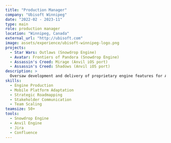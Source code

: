 ```yaml
---
title: "Production Manager"
company: "Ubisoft Winnipeg"
date: "2022-02 - 2023-11"
type: main
role: production manager
location: "Winnipeg, Canada"
external_url: "http://ubisoft.com"
image: assets/experience/ubisoft-winnipeg-logo.png
projects:
  - Star Wars: Outlaws (Snowdrop Engine)
  - Avatar: Frontiers of Pandora (Snowdrop Engine)
  - Assassin's Creed: Mirage (Anvil iOS port)
  - Assassin's Creed: Shadows (Anvil iOS port)
description: >
  Oversaw development and delivery of proprietary engine features for AAA titles. Directed porting efforts of Anvil Engine to iOS and managed cross-studio collaboration between internal tech and IP teams.
skills:
  - Engine Production
  - Mobile Platform Adaptation
  - Strategic Roadmapping
  - Stakeholder Communication
  - Team Scaling
teamsize: 50+
tools:
  - Snowdrop Engine
  - Anvil Engine
  - Jira
  - Confluence
---
```

